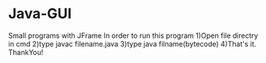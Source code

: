 # Java-GUI
Small programs with JFrame
In order to run this program
1)Open file directry in cmd
2)type javac filename.java
3)type java filname(bytecode)
4)That's it. ThankYou!
